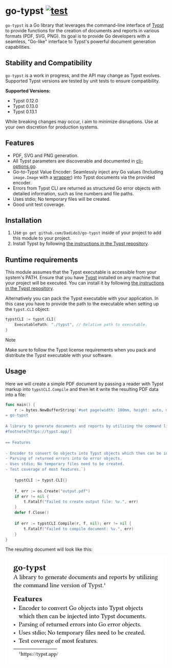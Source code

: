 # go-typst [![test](https://github.com/Dadido3/go-typst/actions/workflows/test.yml/badge.svg)](https://github.com/Dadido3/go-typst/actions/workflows/test.yml)

`go-typst` is a Go library that leverages the command-line interface of [Typst] to provide functions for the creation of documents and reports in various formats (PDF, SVG, PNG).
Its goal is to provide Go developers with a seamless, "Go-like" interface to Typst's powerful document generation capabilities.

## Stability and Compatibility

`go-typst` is a work in progress, and the API may change as Typst evolves.
Supported Typst versions are tested by unit tests to ensure compatibility.

**Supported Versions:**

- Typst 0.12.0
- Typst 0.13.0
- Typst 0.13.1

While breaking changes may occur, i aim to minimize disruptions.
Use at your own discretion for production systems.

## Features

- PDF, SVG and PNG generation.
- All Typst parameters are discoverable and documented in [cli-options.go](cli-options.go).
- Go-to-Typst Value Encoder: Seamlessly inject any Go values (Including `image.Image` with a [wrapper](image.go)) into Typst documents via the provided encoder.
- Errors from Typst CLI are returned as structured Go error objects with detailed information, such as line numbers and file paths.
- Uses stdio; No temporary files will be created.
- Good unit test coverage.

## Installation

1. Use `go get github.com/Dadido3/go-typst` inside of your project to add this module to your project.
2. Install Typst by following [the instructions in the Typst repository].

## Runtime requirements

This module assumes that the Typst executable is accessible from your system's PATH.
Ensure that you have [Typst] installed on any machine that your project will be executed.
You can install it by following [the instructions in the Typst repository].

Alternatively you can pack the Typst executable with your application.
In this case you have to provide the path to the executable when setting up the `typst.CLI` object:

```go
typstCLI := typst.CLI{
    ExecutablePath: "./typst", // Relative path to executable.
}
```

> [!NOTE]
> Make sure to follow the Typst license requirements when you pack and distribute the Typst executable with your software.

## Usage

Here we will create a simple PDF document by passing a reader with Typst markup into `typstCLI.Compile` and then let it write the resulting PDF data into a file:

```go
func main() {
    r := bytes.NewBufferString(`#set page(width: 100mm, height: auto, margin: 5mm)
= go-typst

A library to generate documents and reports by utilizing the command line version of Typst.
#footnote[https://typst.app/]

== Features

- Encoder to convert Go objects into Typst objects which then can be injected into Typst documents.
- Parsing of returned errors into Go error objects.
- Uses stdio; No temporary files need to be created.
- Test coverage of most features.`)

    typstCLI := typst.CLI{}

    f, err := os.Create("output.pdf")
    if err != nil {
        t.Fatalf("Failed to create output file: %v.", err)
    }
    defer f.Close()

    if err := typstCLI.Compile(r, f, nil); err != nil {
        t.Fatalf("Failed to compile document: %v.", err)
    }
}
```

The resulting document will look like this:

![readme-1.svg](documentation/images/readme-1.svg)

[the instructions in the Typst repository]: https://github.com/typst/typst?tab=readme-ov-file#installation
[Typst]: https://typst.app/
